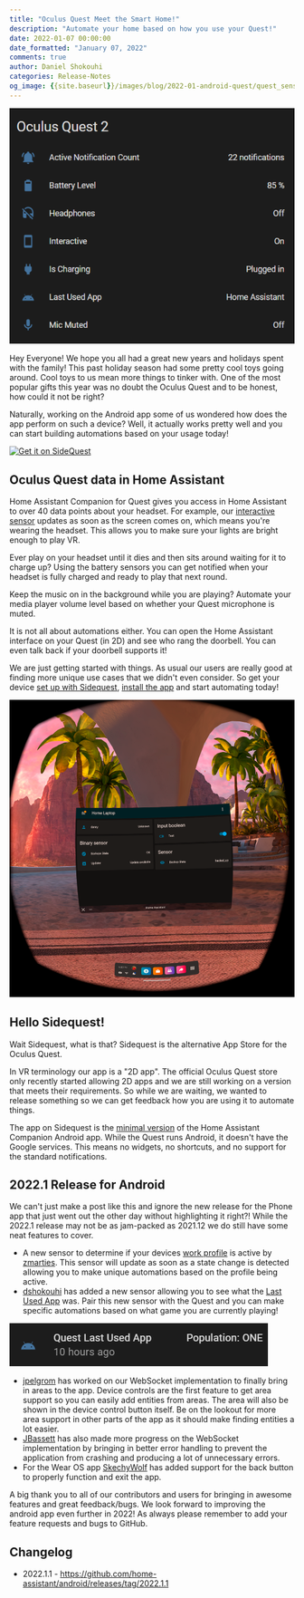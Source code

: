 ```yaml
---
title: "Oculus Quest Meet the Smart Home!"
description: "Automate your home based on how you use your Quest!"
date: 2022-01-07 00:00:00
date_formatted: "January 07, 2022"
comments: true
author: Daniel Shokouhi
categories: Release-Notes
og_image: {{site.baseurl}}/images/blog/2022-01-android-quest/quest_sensors.png
---
```



![Screenshot of the Android app](/images/blog/2022-01-android/quest_sensors.png)

Hey Everyone! We hope you all had a great new years and holidays spent with the family! This past holiday season had some pretty cool toys going around. Cool toys to us mean more things to tinker with. One of the most popular gifts this year was no doubt the Oculus Quest and to be honest, how could it not be right?

Naturally, working on the Android app some of us wondered how does the app perform on such a device? Well, it actually works pretty well and you can start building automations based on your usage today!

<a href="https://sidequestvr.com/app/6427/home-assistant" style="display:inline-block"><img width="200" class="download-badge" alt="Get it on SideQuest" src="https://sidequestvr.com/assets/images/branding/Get-it-on-SIDEQUEST.png" style='box-shadow:none;border:0'></a>


## Oculus Quest data in Home Assistant

Home Assistant Companion for Quest gives you access in Home Assistant to over 40 data points about your headset. For example, our [interactive sensor] updates as soon as the screen comes on, which means you're wearing the headset. This allows you to make sure your lights are bright enough to play VR.

Ever play on your headset until it dies and then sits around waiting for it to charge up? Using the battery sensors you can get notified when your headset is fully charged and ready to play that next round.

Keep the music on in the background while you are playing? Automate your media player volume level based on whether your Quest microphone is muted.

It is not all about automations either. You can open the Home Assistant interface on your Quest (in 2D) and see who rang the doorbell. You can even talk back if your doorbell supports it!

We are just getting started with things. As usual our users are really good at finding more unique use cases that we didn't even consider. So get your device [set up with Sidequest], [install the app] and start automating today!

![Screenshot of App on Quest](/images/blog/2022-01-android/app_on_quest.png)

<!--more-->

## Hello Sidequest!

Wait Sidequest, what is that? Sidequest is the alternative App Store for the Oculus Quest.

In VR terminology our app is a "2D app". The official Oculus Quest store only recently started allowing 2D apps and we are still working on a version that meets their requirements. So while we are waiting, we wanted to release something so we can get feedback how you are using it to automate things.

The app on Sidequest is the [minimal version] of the Home Assistant Companion Android app. While the Quest runs Android, it doesn't have the Google services. This means no widgets, no shortcuts, and no support for the standard notifications.

## 2022.1 Release for Android

We can't just make a post like this and ignore the new release for the Phone app that just went out the other day without highlighting it right?! While the 2022.1 release may not be as jam-packed as 2021.12 we do still have some neat features to cover.

-  A new sensor to determine if your devices [work profile] is active by [zmarties]. This sensor will update as soon as a state change is detected allowing you to make unique automations based on the profile being active.
-  [dshokouhi] has added a new sensor allowing you to see what the [Last Used App] was. Pair this new sensor with the Quest and you can make specific automations based on what game you are currently playing!

![Screenshot of Last Used App](/images/blog/2022-01-android/last_used_app.png)

-  [jpelgrom] has worked on our WebSocket implementation to finally bring in areas to the app. Device controls are the first feature to get area support so you can easily add entities from areas. The area will also be shown in the device control button itself. Be on the lookout for more area support in other parts of the app as it should make finding entities a lot easier.
-  [JBassett] has also made more progress on the WebSocket implementation by bringing in better error handling to prevent the application from crashing and producing a lot of unnecessary errors.
-  For the Wear OS app [SkechyWolf] has added support for the back button to properly function and exit the app.

A big thank you to all of our contributors and users for bringing in awesome features and great feedback/bugs. We look forward to improving the android app even further in 2022! As always please remember to add your feature requests and bugs to GitHub.

## Changelog

- 2022.1.1 - https://github.com/home-assistant/android/releases/tag/2022.1.1


[zmarties]: https://github.com/zmarties
[dshokouhi]: https://github.com/dshokouhi
[JBassett]: https://github.com/JBassett
[SkechyWolf]: https://github.com/SkechyWolf
[jpelgrom]: https://github.com/jpelgrom
[set up with Sidequest]: https://sidequestvr.com/setup-howto
[install the app]: https://sidequestvr.com/app/6427/home-assistant
[work profile]: https://companion.home-assistant.io/docs/core/sensors#work-profile-sensor
[Last Used App]: https://companion.home-assistant.io/docs/core/sensors#last-used-app-sensor
[minimal version]: https://companion.home-assistant.io/docs/core/android-flavors
[interactive sensor]: https://companion.home-assistant.io/docs/core/sensors#interactive-sensor
[good lighting]: https://support.oculus.com/articles/headsets-and-accessories/using-your-headset/turn-off-tracking/
